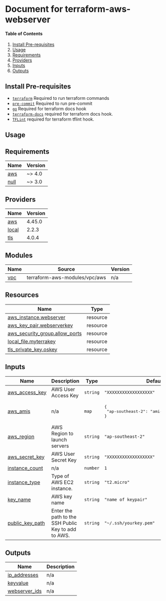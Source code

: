 # Document for terraform-aws-webserver

#### Table of Contents
1. [Install Pre-requisites](#install-pre-requisites)
2. [Usage](#usage)
3. [Requirements](#requirements)
4. [Providers](#Providers)
5. [Inputs](#inputs)
6. [Outputs](#outputs)

## Install Pre-requisites

<!-- markdownlint-disable no-inline-html -->
* [`terraform`](https://www.terraform.io/downloads.html) Required to run terraform commands
* [`pre-commit`](https://pre-commit.com/#install) Required to run pre-commit
* [`go`](https://go.dev/doc/install) Required for terraform docs hook
* [`terraform-docs`](https://github.com/terraform-docs/terraform-docs) required for terraform docs hook.
* [`TFLint`](https://github.com/terraform-linters/tflint) required for terraform tflint hook.

## Usage

<!-- BEGIN_TF_DOCS -->
## Requirements

| Name | Version |
|------|---------|
| <a name="requirement_aws"></a> [aws](#requirement\_aws) | ~> 4.0 |
| <a name="requirement_null"></a> [null](#requirement\_null) | ~> 3.0 |

## Providers

| Name | Version |
|------|---------|
| <a name="provider_aws"></a> [aws](#provider\_aws) | 4.45.0 |
| <a name="provider_local"></a> [local](#provider\_local) | 2.2.3 |
| <a name="provider_tls"></a> [tls](#provider\_tls) | 4.0.4 |

## Modules

| Name | Source | Version |
|------|--------|---------|
| <a name="module_vpc"></a> [vpc](#module\_vpc) | terraform-aws-modules/vpc/aws | n/a |

## Resources

| Name | Type |
|------|------|
| [aws_instance.webserver](https://registry.terraform.io/providers/hashicorp/aws/latest/docs/resources/instance) | resource |
| [aws_key_pair.webserverkey](https://registry.terraform.io/providers/hashicorp/aws/latest/docs/resources/key_pair) | resource |
| [aws_security_group.allow_ports](https://registry.terraform.io/providers/hashicorp/aws/latest/docs/resources/security_group) | resource |
| [local_file.myterrakey](https://registry.terraform.io/providers/hashicorp/local/latest/docs/resources/file) | resource |
| [tls_private_key.oskey](https://registry.terraform.io/providers/hashicorp/tls/latest/docs/resources/private_key) | resource |

## Inputs

| Name | Description | Type | Default | Required |
|------|-------------|------|---------|:--------:|
| <a name="input_aws_access_key"></a> [aws\_access\_key](#input\_aws\_access\_key) | AWS User Access Key | `string` | `"XXXXXXXXXXXXXXXXXX"` | no |
| <a name="input_aws_amis"></a> [aws\_amis](#input\_aws\_amis) | n/a | `map` | <pre>{<br>  "ap-southeast-2": "ami-0df609f69029c9bdb"<br>}</pre> | no |
| <a name="input_aws_region"></a> [aws\_region](#input\_aws\_region) | AWS Region to launch servers | `string` | `"ap-southeast-2"` | no |
| <a name="input_aws_secret_key"></a> [aws\_secret\_key](#input\_aws\_secret\_key) | AWS User Secret Key | `string` | `"XXXXXXXXXXXXXXXXXX"` | no |
| <a name="input_instance_count"></a> [instance\_count](#input\_instance\_count) | n/a | `number` | `1` | no |
| <a name="input_instance_type"></a> [instance\_type](#input\_instance\_type) | Type of AWS EC2 instance. | `string` | `"t2.micro"` | no |
| <a name="input_key_name"></a> [key\_name](#input\_key\_name) | AWS key name | `string` | `"name of keypair"` | no |
| <a name="input_public_key_path"></a> [public\_key\_path](#input\_public\_key\_path) | Enter the path to the SSH Public Key to add to AWS. | `string` | `"~/.ssh/yourkey.pem"` | no |

## Outputs

| Name | Description |
|------|-------------|
| <a name="output_ip_addresses"></a> [ip\_addresses](#output\_ip\_addresses) | n/a |
| <a name="output_keyvalue"></a> [keyvalue](#output\_keyvalue) | n/a |
| <a name="output_webserver_ids"></a> [webserver\_ids](#output\_webserver\_ids) | n/a |
<!-- END_TF_DOCS -->
